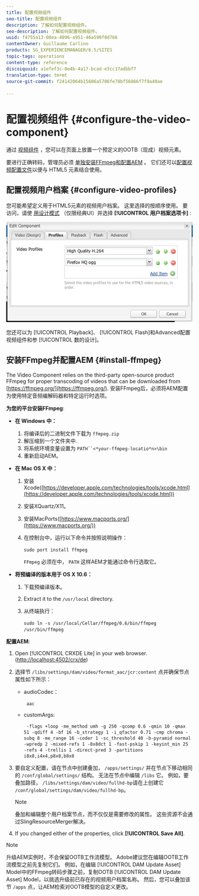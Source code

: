 ```yaml
---
title: 配置视频组件
seo-title: 配置视频组件
description: 了解如何配置视频组件。
seo-description: 了解如何配置视频组件。
uuid: f4755a13-08ea-4096-a951-46a590f8d766
contentOwner: Guillaume Carlino
products: SG_EXPERIENCEMANAGER/6.5/SITES
topic-tags: operations
content-type: reference
discoiquuid: a1efef3c-0e4b-4a17-bcad-e3cc17adbbf7
translation-type: tm+mt
source-git-commit: f24142064b15606a5706fe78bf56866f7f9a40ae

---
```



# 配置视频组件 {#configure-the-video-component}

通过 [视频组件](/help/sites-authoring/default-components-foundation.md#video) ，您可以在页面上放置一个预定义的OOTB（现成）视频元素。

要进行正确转码，管理员必须 [单独安装FFmpeg和配置AEM](#install-ffmpeg) 。 它们还可以[配置视频配置文件](#configure-video-profiles)以便与 HTML5 元素结合使用。

## 配置视频用户档案 {#configure-video-profiles}

您可能希望定义用于HTML5元素的视频用户档案。 这里选择的按顺序使用。 要访问，请使 [用设计模式](/help/sites-authoring/default-components-designmode.md) （仅限经典UI）并选择 **[!UICONTROL 用户档案选项卡]** :

![chlimage_1-317](assets/chlimage_1-317.png)

您还可以为 [!UICONTROL Playback]、 [!UICONTROL Flash]和Advanced配置视频组件和参 [!UICONTROL 数的设计]。

## 安装FFmpeg并配置AEM {#install-ffmpeg}

The Video Component relies on the third-party open-source product FFmpeg for proper transcoding of videos that can be downloaded from [https://ffmpeg.org/](https://ffmpeg.org/). 安装FFmpeg后，必须将AEM配置为使用特定音频编解码器和特定运行时选项。

**为您的平台安装FFmpeg**:

* **在 Windows 中：**

   1. 将编译后的二进制文件下载为 `ffmpeg.zip`
   1. 解压缩到一个文件夹中.
   1. 将系统环境变量设置为 `PATH``<*your-ffmpeg-locatio*n>\bin`
   1. 重新启动AEM。

* **在 Mac OS X 中：**

   1. 安装Xcode([https://developer.apple.com/technologies/tools/xcode.html](https://developer.apple.com/technologies/tools/xcode.html))
   1. 安装XQuartz/X11。
   1. 安装MacPorts([https://www.macports.org/](https://www.macports.org/))
   1. 在控制台中，运行以下命令并按照说明操作：

      `sudo port install ffmpeg`

      `FFmpeg` 必须在中， `PATH` 这样AEM才能通过命令行选取它。

* **将预编译的版本用于 OS X 10.6：**

   1. 下载预编译版本。
   1. Extract it to the `/usr/local` directory.
   1. 从终端执行：

      `sudo ln -s /usr/local/Cellar/ffmpeg/0.6/bin/ffmpeg /usr/bin/ffmpeg`

**配置AEM**:

1. Open [!UICONTROL CRXDE Lite] in your web browser. ([http://localhost:4502/crx/de](http://localhost:4502/crx/de))
1. 选择节 `/libs/settings/dam/video/format_aac/jcr:content` 点并确保节点属性如下所示：

   * audioCodec：

      ```
       aac
      ```

   * customArgs:

      ```
       -flags +loop -me_method umh -g 250 -qcomp 0.6 -qmin 10 -qmax 51 -qdiff 4 -bf 16 -b_strategy 1 -i_qfactor 0.71 -cmp chroma -subq 8 -me_range 16 -coder 1 -sc_threshold 40 -b-pyramid normal -wpredp 2 -mixed-refs 1 -8x8dct 1 -fast-pskip 1 -keyint_min 25 -refs 4 -trellis 1 -direct-pred 3 -partitions i8x8,i4x4,p8x8,b8x8
      ```

1. 要自定义配置，请在节点中创建叠加， `/apps/settings/` 并在节点下移动相同的 `/conf/global/settings/` 结构。 无法在节点中编辑 `/libs` 它。 例如，要叠加路径， `/libs/settings/dam/video/fullhd-bp`请在上创建它 `/conf/global/settings/dam/video/fullhd-bp`。

   >[!NOTE]
   >
   >叠加和编辑整个用户档案节点，而不仅仅是需要修改的属性。 这些资源不会通过SlingResourceMerger解决。

1. If you changed either of the properties, click **[!UICONTROL Save All]**.

>[!NOTE]
>
>升级AEM实例时，不会保留OOTB工作流模型。 Adobe建议您在编辑OOTB工作流模型之前先复制它们。 例如，在编辑 [!UICONTROL DAM Update Asset] Model中的FFmpeg转码步骤之前，复制OOTB [!UICONTROL DAM Update Asset] Model，以挑选升级前已存在的视频用户档案名称。 然后，您可以叠加该节 `/apps` 点，让AEM检索对OOTB模型的自定义更改。


